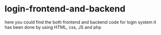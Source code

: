 # login-frontend-and-backend
here you could find the both frontend and backend code for login system it has been done by using HTML, css, JS and php
